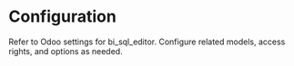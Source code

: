 # Configuration

Refer to Odoo settings for bi_sql_editor. Configure related models, access rights, and options as needed.
